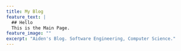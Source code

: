 ```yaml
---
title: My Blog
feature_text: |
  ## Hello
  This is the Main Page.
feature_image: ""
excerpt: "Aiden's Blog. Software Engineering, Computer Science."
---
```

